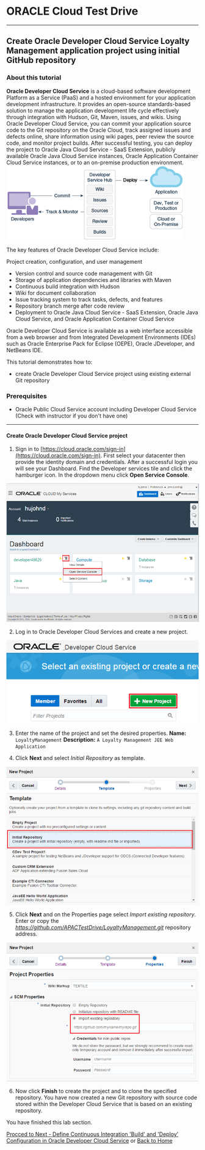 # ORACLE Cloud Test Drive #
-----
## Create Oracle Developer Cloud Service Loyalty Management application project using initial GitHub repository ##

### About this tutorial ###
**Oracle Developer Cloud Service** is a cloud-based software development Platform as a Service (PaaS) and a hosted environment for your application development infrastructure. It provides an open-source standards-based solution to manage the application development life cycle effectively through integration with Hudson, Git, Maven, issues, and wikis. Using Oracle Developer Cloud Service, you can commit your application source code to the Git repository on the Oracle Cloud, track assigned issues and defects online, share information using wiki pages, peer review the source code, and monitor project builds. After successful testing, you can deploy the project to Oracle Java Cloud Service - SaaS Extension, publicly available Oracle Java Cloud Service instances, Oracle Application Container Cloud Service instances, or to an on-premise production environment.
![](images/01/00.dcs.png)

The key features of Oracle Developer Cloud Service include:

Project creation, configuration, and user management

+ Version control and source code management with Git
+ Storage of application dependencies and libraries with Maven
+ Continuous build integration with Hudson
+ Wiki for document collaboration
+ Issue tracking system to track tasks, defects, and features
+ Repository branch merge after code review
+ Deployment to Oracle Java Cloud Service - SaaS Extension, Oracle Java Cloud Service, and Oracle Application Container Cloud Service

Oracle Developer Cloud Service is available as a web interface accessible from a web browser and from Integrated Development Environments (IDEs) such as Oracle Enterprise Pack for Eclipse (OEPE), Oracle JDeveloper, and NetBeans IDE.

This tutorial demonstrates how to:

- create Oracle Developer Cloud Service project using existing external Git repository

### Prerequisites ###

- Oracle Public Cloud Service account including Developer Cloud Service (Check with instructor if you don't have one)

----

#### Create Oracle Developer Cloud Service project ####

1. Sign in to [https://cloud.oracle.com/sign-in](https://cloud.oracle.com/sign-in). First select your datacenter then provide the identity domain and credentials. After a successful login you will see your Dashboard. Find the Developer services tile and click the hamburger icon. In the dropdown menu click **Open Service Console**.

![](images/01/01.dashboard.png)

2. Log in to Oracle Developer Cloud Services and create a new project.

![alt text](images/01/02.new.project.png)

3. Enter the name of the project and set the desired properties.
	**Name:** `LoyaltyManagement`
	**Description:** `A Loyalty Management JEE Web Application`

4. Click **Next** and select *Initial Repository* as template.

![](images/01/03.select.template.png)

5. Click **Next** and on the Properties page select *Import existing repository*.
Enter or copy the *https://github.com/APACTestDrive/LoyaltyManagement.git* repository address.

![](images/01/04.import.repository.png "Import external repository")

6. Now click **Finish** to create the project and to clone the specified repository. You have now created a new Git repository with source code stored within the Developer Cloud Service that is based on an existing repository.

You have finished this lab section.

[Procced to Next - Define Continuous Integration 'Build' and 'Deploy' Configuration in Oracle Developer Cloud Service](02.md)
or
[Back to Home](../JavaAppsLab.md)
